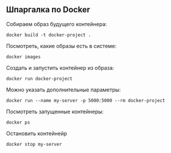 ## Шпаргалка по Docker
Собираем образ будущего контейнера:
```
docker build -t docker-project .
```
Посмотреть, какие образы есть в системе:
```
docker images
```
Создать и запустить контейнер из образа:
```
docker run docker-project
```
Можно указать дополнительные параметры:
```
docker run --name my-server -p 5000:5000 --rm docker-project
```
Посмотреть запущенные контейнеры:
```
docker ps
```
Остановить контейнейр
```
docker stop my-server
```
